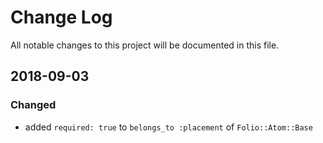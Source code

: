 # Change Log
All notable changes to this project will be documented in this file.

## 2018-09-03
### Changed
- added `required: true` to `belongs_to :placement` of `Folio::Atom::Base` 
